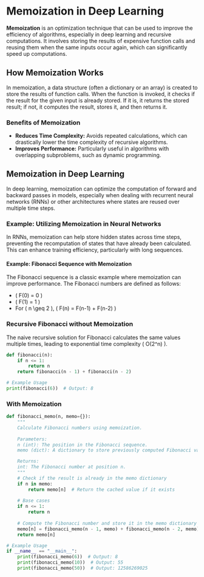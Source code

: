 # Memoization in Deep Learning

**Memoization** is an optimization technique that can be used to improve the efficiency of algorithms, especially in deep learning and recursive computations. It involves storing the results of expensive function calls and reusing them when the same inputs occur again, which can significantly speed up computations.

## How Memoization Works

In memoization, a data structure (often a dictionary or an array) is created to store the results of function calls. When the function is invoked, it checks if the result for the given input is already stored. If it is, it returns the stored result; if not, it computes the result, stores it, and then returns it.

### Benefits of Memoization
- **Reduces Time Complexity:** Avoids repeated calculations, which can drastically lower the time complexity of recursive algorithms.
- **Improves Performance:** Particularly useful in algorithms with overlapping subproblems, such as dynamic programming.

## Memoization in Deep Learning

In deep learning, memoization can optimize the computation of forward and backward passes in models, especially when dealing with recurrent neural networks (RNNs) or other architectures where states are reused over multiple time steps.

### Example: Utilizing Memoization in Neural Networks

In RNNs, memoization can help store hidden states across time steps, preventing the recomputation of states that have already been calculated. This can enhance training efficiency, particularly with long sequences.

#### Example: Fibonacci Sequence with Memoization

The Fibonacci sequence is a classic example where memoization can improve performance. The Fibonacci numbers are defined as follows:

- \( F(0) = 0 \)
- \( F(1) = 1 \)
- For \( n \geq 2 \), \( F(n) = F(n-1) + F(n-2) \)

### Recursive Fibonacci without Memoization

The naive recursive solution for Fibonacci calculates the same values multiple times, leading to exponential time complexity \( O(2^n) \).

```python
def fibonacci(n):
    if n <= 1:
        return n
    return fibonacci(n - 1) + fibonacci(n - 2)

# Example Usage
print(fibonacci(6))  # Output: 8
```
### With Memoization
```python
def fibonacci_memo(n, memo={}):
    """
    Calculate Fibonacci numbers using memoization.
    
    Parameters:
    n (int): The position in the Fibonacci sequence.
    memo (dict): A dictionary to store previously computed Fibonacci values.

    Returns:
    int: The Fibonacci number at position n.
    """
    # Check if the result is already in the memo dictionary
    if n in memo:
        return memo[n]  # Return the cached value if it exists
    
    # Base cases
    if n <= 1:
        return n
    
    # Compute the Fibonacci number and store it in the memo dictionary
    memo[n] = fibonacci_memo(n - 1, memo) + fibonacci_memo(n - 2, memo)
    return memo[n]

# Example Usage
if __name__ == "__main__":
    print(fibonacci_memo(6))  # Output: 8
    print(fibonacci_memo(10))  # Output: 55
    print(fibonacci_memo(50))  # Output: 12586269025
